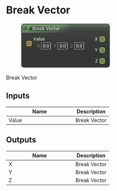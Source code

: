 # Break Vector

<div align="left" data-full-width="false">

<figure><img src="../../../../api/Math/Vector/Break_Vector.png" alt=""><figcaption></figcaption></figure>

</div>

Break Vector

## Inputs

<table><thead><tr><th width="170">Name</th><th>Description</th></tr></thead><tbody><tr><td>Value</td><td>Break Vector</td></tr></tbody></table>

## Outputs

<table><thead><tr><th width="170">Name</th><th>Description</th></tr></thead><tbody><tr><td>X</td><td>Break Vector</td></tr><tr><td>Y</td><td>Break Vector</td></tr><tr><td>Z</td><td>Break Vector</td></tr></tbody></table>
